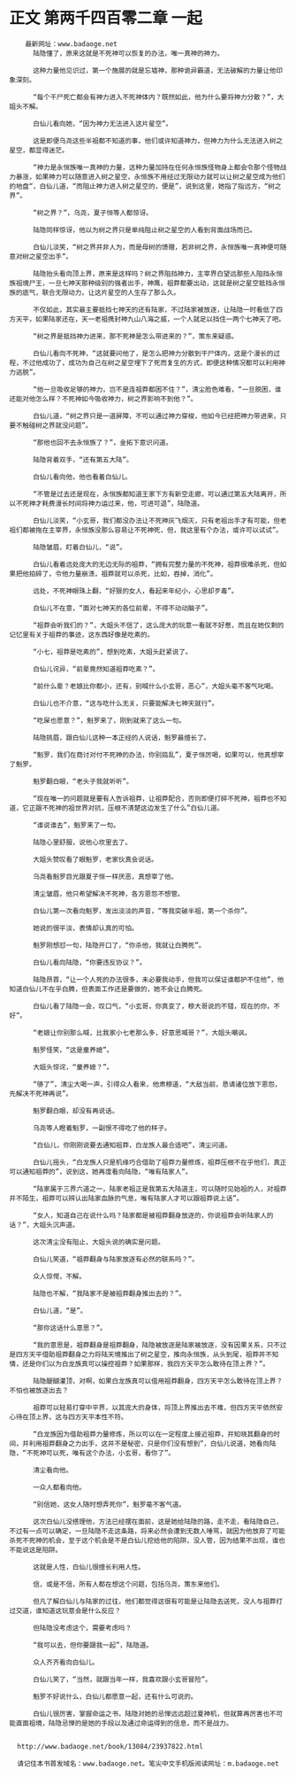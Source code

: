 # 正文 第两千四百零二章 一起
        最新网址：www.badaoge.net
          陆隐懂了，原来这就是不死神可以恢复的办法，唯一真神的神力。
      
          这种力量他见识过，第一个施展的就是忘墟神，那种诡异霸道，无法破解的力量让他印象深刻。
      
          “每个干尸死亡都会有神力进入不死神体内？既然如此，他为什么要将神力分散？”，大姐头不解。
      
          白仙儿看向她，“因为神力无法进入这片星空”。
      
          这是即便乌尧这些半祖都不知道的事，他们或许知道神力，但神力为什么无法进入树之星空，都显得迷茫。
      
          “神力是永恒族唯一真神的力量，这种力量加持在任何永恒族怪物身上都会令那个怪物战力暴涨，如果神力可以随意进入树之星空，永恒族不用经过无限动力就可以让树之星空成为他们的地盘“，白仙儿道，“而阻止神力进入树之星空的，便是”，说到这里，她指了指远方，“树之界”。
      
          “树之界？”，乌尧，夏子恒等人都惊讶。
      
          陆隐同样惊讶，他以为树之界只是单纯阻止树之星空的人看到背面战场而已。
      
          白仙儿淡笑，“树之界并非人为，而是母树的馈赠，若非树之界，永恒族唯一真神便可随意对树之星空出手”。
      
          陆隐抬头看向顶上界，原来是这样吗？树之界阻挡神力，主宰界白望远那些人阻挡永恒族祖境尸王，一旦七神天那种级别的强者出手，神鹰，祖莽都要出动，这就是树之星空抵挡永恒族的底气，联合无限动力，让这片星空的人生存了那么久。
      
          不仅如此，其实最主要抵挡七神天的还有陆家，不过陆家被放逐，让陆隐一时看低了四方天平，如果陆家还在，天一老祖携封神九山八海之威，一个人就足以挡住一两个七神天了吧。
      
          “树之界是抵挡神力进来，那不死神是怎么带进来的？”，策东来疑惑。
      
          白仙儿看向不死神，“这就要问他了，是怎么把神力分散到干尸体内，这是个漫长的过程，不过他成功了，成功为自己在树之星空埋下了死而复生的方式，即便这种情况都可以利用神力逃脱”。
      
          “他一旦吸收足够的神力，岂不是连祖莽都困不住？”，清尘脸色难看，“一旦脱困，谁还能对他怎么样？不死神如今吸收神力，树之界影响不到他？”。
      
          白仙儿道，“树之界只是一道屏障，不可以通过神力穿梭，他如今已经把神力带进来，只要不触碰树之界就没问题”。
      
          “那他也回不去永恒族了？”，金拓下意识问道。
      
          陆隐背着双手，“还有第五大陆”。
      
          白仙儿看向他，他也看着白仙儿。
      
          “不管是过去还是现在，永恒族都知道王家下方有新空走廊，可以通过第五大陆离开，所以不死神才耗费漫长时间将神力运过来，他，可进可退”，陆隐道。
      
          白仙儿淡笑，“小玄哥，我们都没办法让不死神灰飞烟灭，只有老祖出手才有可能，但老祖们都被拖在主宰界，永恒族没那么容易让不死神死，但，我这里有个办法，或许可以试试”。
      
          陆隐皱眉，盯着白仙儿，“说”。
      
          白仙儿看着远处庞大的无边无际的祖莽，“拥有完整力量的不死神，祖莽很难杀死，但如果把他拍碎了，令他力量崩溃，祖莽就可以杀死，比如，吞掉，消化”。
      
          远处，不死神眼珠上翻，“好狠的女人，看起来年纪小，心思却歹毒”。
      
          白仙儿不在意，“面对七神天的各位前辈，不得不动动脑子”。
      
          “祖莽会听我们的？”，大姐头不信了，这么庞大的玩意一看就不好惹，而且在她仅剩的记忆里有关于祖莽的事迹，这东西好像是吃素的。
      
          “小七，祖莽是吃素的”，想到吃素，大姐头赶紧说了。
      
          白仙儿诧异，“前辈竟然知道祖莽吃素？”。
      
          “前什么辈？老娘比你都小，还有，别喊什么小玄哥，恶心”，大姐头毫不客气叱喝。
      
          白仙儿也不介意，“这与吃什么无关，只要能解决七神天就行”。
      
          “吃屎也愿意？”，魁罗来了，刚到就来了这么一句。
      
          陆隐挑眉，跟白仙儿这种一本正经的人说话，魁罗最擅长了。
      
          “魁罗，我们在商讨对付不死神的办法，你别捣乱”，夏子恒厉喝，如果可以，他真想宰了魁罗。
      
          魁罗翻白眼，“老头子我就听听”。
      
          “现在唯一的问题就是要有人告诉祖莽，让祖莽配合，否则即便打碎不死神，祖莽也不知道，它正跟不死神的祖世界对抗，压根不清楚这边发生了什么”白仙儿道。
      
          “谁说谁去”，魁罗来了一句。
      
          陆隐心里舒服，说他心坎里去了。
      
          大姐头赞叹看了眼魁罗，老家伙真会说话。
      
          乌尧看魁罗目光跟夏子恒一样厌恶，真想宰了他。
      
          清尘皱眉，他只希望解决不死神，各方恩怨不想管。
      
          白仙儿第一次看向魁罗，发出淡淡的声音，“等我突破半祖，第一个杀你”。
      
          她说的很平淡，表情却认真的可怕。
      
          魁罗刚想怼一句，陆隐开口了，“你杀他，我就让白腾死”。
      
          白仙儿看向陆隐，“你要违反协议？”。
      
          陆隐昂首，“让一个人死的办法很多，未必要我动手，但我可以保证谁都护不住他”，他知道白仙儿不在乎白腾，但表面工作还是要做的，她不会让白腾死。
      
          白仙儿看了陆隐一会，叹口气，“小玄哥，你真变了，穆大哥说的不错，现在的你，不好”。
      
          “老娘让你别那么喊，比我家小七老那么多，好意思喊哥？”，大姐头嘲讽。
      
          魁罗怪笑，“这是童养媳”。
      
          大姐头惊诧，“童养媳？”。
      
          “够了”，清尘大喝一声，引得众人看来，他肃穆道，“大敌当前，恳请诸位放下恩怨，先解决不死神再说”。
      
          魁罗翻白眼，却没有再说话。
      
          乌尧等人瞪着魁罗，一副恨不得吃了他的样子。
      
          “白仙儿，你刚刚说要去通知祖莽，白龙族人最合适吧”，清尘问道。
      
          白仙儿摇头，“白龙族人只是机缘巧合借助了祖莽力量修炼，祖莽压根不在乎他们，真正可以通知祖莽的”，说到这，她再度看向陆隐，“唯有陆家人”。
      
          “陆家属于三界六道之一，陆家老祖正是我第五大陆道主，可以随时见始祖的人，对祖莽并不陌生，祖莽可以辨认出陆家血脉的气息，唯有陆家人才可以跟祖莽说上话”。
      
          “女人，知道自己在说什么吗？陆家都是被祖莽翻身放逐的，你说祖莽会听陆家人的话？”，大姐头沉声道。
      
          这次清尘没有阻止，大姐头说的确实是问题。
      
          白仙儿笑道，“祖莽翻身与陆家放逐有必然的联系吗？”。
      
          众人惊愕，不解。
      
          陆隐也不解，“我陆家不是被祖莽翻身推出去的？”。
      
          白仙儿道，“是”。
      
          “那你这话什么意思？”。
      
          “我的意思是，祖莽翻身是祖莽翻身，陆隐被放逐是陆家被放逐，没有因果关系，只不过是四方天平借助祖莽翻身之力将陆天境推出了树之星空，推向永恒族，从头到尾，祖莽并不知情，还是你们以为白龙族真可以操控祖莽？如果那样，我四方天平怎么敢待在顶上界？”。
      
          陆隐醍醐灌顶，对啊，如果白龙族真可以借用祖莽翻身，四方天平怎么敢待在顶上界？不怕也被放逐出去？
      
          祖莽可以轻易打穿中平界，以其庞大的身体，将顶上界推出去不难，但四方天平依然安心待在顶上界，这与四方天平本性不符。
      
          “白龙族因为借助祖莽力量修炼，所以可以在一定程度上接近祖莽，并知晓其翻身的时间，并利用祖莽翻身之力出手，这并不是秘密，只是你们没有想到”，白仙儿说道，她看向陆隐，“不死神可以死，唯有这个办法，小玄哥，看你了”。
      
          清尘看向他。
      
          一众人都看向他。
      
          “别信她，这女人随时想弄死你”，魁罗毫不客气道。
      
          这次白仙儿没搭理他，方法已经摆在面前，这是她给陆隐的路，走不走，看陆隐自己，不过有一点可以确定，一旦陆隐不走这条路，将来必然会遭到无数人唾骂，就因为他放弃了可能杀死不死神的机会，至于这个机会是不是白仙儿挖给他的陷阱，没人管，因为结果不出现，谁也不能说这是陷阱。
      
          这就是人性，白仙儿很擅长利用人性。
      
          信，或是不信，所有人都在想这个问题，包括乌尧，策东来他们。
      
          但凡了解白仙儿与陆家的过往，他们都觉得这很有可能是让陆隐去送死，没人与祖莽打过交道，谁知道这玩意会是什么反应？
      
          但陆隐没考虑这个，需要考虑吗？
      
          “我可以去，但你要跟我一起”，陆隐道。
      
          众人齐齐看向白仙儿。
      
          白仙儿笑了，“当然，就跟当年一样，我喜欢跟小玄哥冒险”。
      
          魁罗不好说什么，白仙儿都愿意一起，还有什么可说的。
      
          白仙儿很厉害，掌握命运之书，陆隐对她的忌惮远远超过夏神机，但就算再厉害也不可能直面祖境，陆隐忌惮的是她的手段以及通过命运得到的信息，而不是战力。
      
      
      http://www.badaoge.net/book/13084/23937822.html
      
      请记住本书首发域名：www.badaoge.net。笔尖中文手机版阅读网址：m.badaoge.net